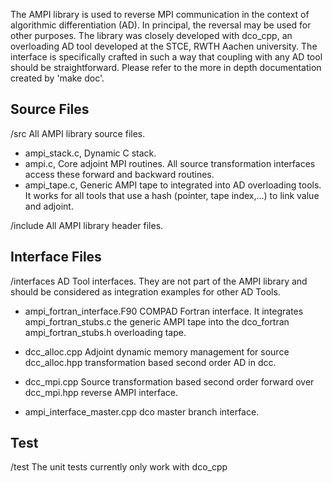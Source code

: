 The AMPI library is used to reverse MPI communication in the context of 
algorithmic differentiation (AD). In principal, the reversal may be 
used for other purposes. The library was closely developed with dco_cpp, 
an overloading AD tool developed at the STCE, RWTH Aachen university. 
The interface is specifically crafted in such a way that coupling 
with any AD tool should be straightforward. Please refer to the more
in depth documentation created by 'make doc'.

Source Files
----------

/src 		        All AMPI library source files.

- ampi_stack.c, 	Dynamic C stack.
- ampi.c, 		Core adjoint MPI routines. All source transformation
  			interfaces access these forward and backward routines.
- ampi_tape.c, 		Generic AMPI tape to integrated into AD overloading
			tools. It works for all tools that use a hash (pointer,
			tape index,...) to link value and adjoint.

/include 		All AMPI library header files.

Interface Files
----------
/interfaces 		AD Tool interfaces. They are not part of the AMPI library
			and should be considered as integration examples for
			other AD Tools.

- ampi_fortran_interface.F90    COMPAD Fortran interface. It integrates 
  ampi_fortran_stubs.c		the generic AMPI tape into the dco_fortran 
  ampi_fortran_stubs.h          overloading tape.

- dcc_alloc.cpp		Adjoint dynamic memory management for source 
  dcc_alloc.hpp  	transformation based second order AD in dcc. 

- dcc_mpi.cpp		Source transformation based second order forward over
  dcc_mpi.hpp		reverse AMPI interface.
- ampi_interface_master.cpp     dco master branch interface.
  
Test
-----------------
/test                   The unit tests currently only work with dco_cpp
